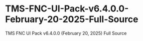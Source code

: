 # TMS-FNC-UI-Pack-v6.4.0.0-February-20-2025-Full-Source
TMS FNC UI Pack v6.4.0.0 (February 20, 2025) Full Source
